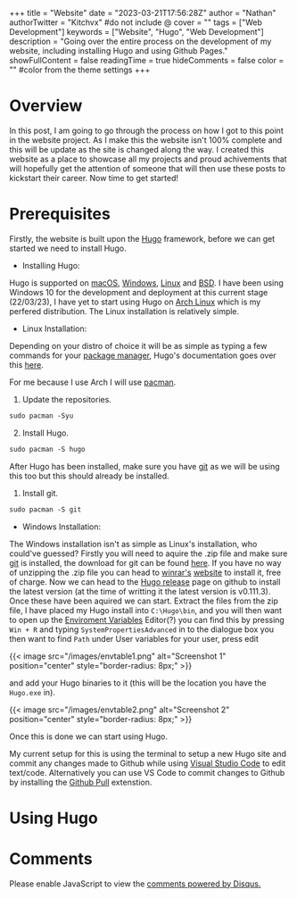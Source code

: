 +++
title = "Website"
date = "2023-03-21T17:56:28Z"
author = "Nathan"
authorTwitter = "Kitchvx" #do not include @
cover = ""
tags = ["Web Development"]
keywords = ["Website", "Hugo", "Web Development"]
description = "Going over the entire process on the development of my website, including installing Hugo and using Github Pages."
showFullContent = false
readingTime = true
hideComments = false
color = "" #color from the theme settings
+++

# Overview

In this post, I am going to go through the process on how I got to this point in the website project. As I make this the website isn't 100% complete and this will be update as the site is changed along the way. I created this website as a place to showcase all my projects and proud achivements that will hopefully get the attention of someone that will then use these posts to kickstart their career. Now time to get started!

# Prerequisites

Firstly, the website is built upon the [Hugo](https://gohugo.io) framework, before we can get started we need to install Hugo.

- Installing Hugo:

Hugo is supported on [macOS](https://en.wikipedia.org/wiki/MacOS), [Windows](https://en.wikipedia.org/wiki/Windows_10), [Linux](https://en.wikipedia.org/wiki/Linux) and [BSD](https://en.wikipedia.org/wiki/Berkeley_Software_Distribution). I have been using Windows 10 for the development and deployment at this current stage (22/03/23), I have yet to start using Hugo on [Arch Linux](https://wiki.archlinux.org/title/Arch_Linux) which is my perfered distribution. The Linux installation is relatively simple.

- Linux Installation:

Depending on your distro of choice it will be as simple as typing a few commands for your [package manager](https://itsfoss.com/package-manager/), Hugo's documentation goes over this [here](https://gohugo.io/installation/linux/).

For me because I use Arch I will use [pacman](https://wiki.archlinux.org/title/pacman).

1. Update the repositories.

```html
sudo pacman -Syu
```
2. Install Hugo.
```html
sudo pacman -S hugo
```

After Hugo has been installed, make sure you have [git](https://en.wikipedia.org/wiki/Git) as we will be using this too but this should already be installed.

1. Install git.
```html
sudo pacman -S git
```

- Windows Installation:

The Windows installation isn't as simple as Linux's installation, who could've guessed? Firstly you will need to aquire the .zip file and make sure [git](https://en.wikipedia.org/wiki/Git) is installed, the download for git can be found [here](https://git-scm.com/download/win). If you have no way of unzipping the .zip file you can head to [winrar's](https://en.wikipedia.org/wiki/WinRAR) [website](https://www.win-rar.com/start.html?&L=0) to install it, free of charge. Now we can head to the [Hugo release](https://github.com/gohugoio/hugo/releases) page on github to install the latest version (at the time of writting it the latest version is v0.111.3). Once these have been aquired we can start. Extract the files from the zip file, I have placed my Hugo install into `C:\Hugo\bin`, and you will then want to open up the [Enviroment Variables](https://www.google.com/search?q=what+is+windows+environment+variables) Editor(?) you can find this by pressing `Win + R` and typing `SystemPropertiesAdvanced` in to the dialogue box you then want to find `Path` under User variables for your user, press edit

{{< image src="/images/envtable1.png" alt="Screenshot 1" position="center" style="border-radius: 8px;" >}}

and add your Hugo binaries to it (this will be the location you have the `Hugo.exe` in).

{{< image src="/images/envtable2.png" alt="Screenshot 2" position="center" style="border-radius: 8px;" >}}

Once this is done we can start using Hugo.

My current setup for this is using the terminal to setup a new Hugo site and commit any changes made to Github while using [Visual Studio Code](https://en.wikipedia.org/wiki/Visual_Studio_Code) to edit text/code. Alternatively you can use VS Code to commit changes to Github by installing the [Github Pull](https://marketplace.visualstudio.com/items?itemName=GitHub.vscode-pull-request-github) extenstion.

# Using Hugo


# Comments
<div id="disqus_thread"></div>
<script>
    var disqus_config = function () {
    this.page.url = /projects/website/;
    this.page.identifier = Website;
    };
    (function() { // DON'T EDIT BELOW THIS LINE
    var d = document, s = d.createElement('script');
    s.src = 'https://kblog-5.disqus.com/embed.js';
    s.setAttribute('data-timestamp', +new Date());
    (d.head || d.body).appendChild(s);
    })();
</script>
<noscript>Please enable JavaScript to view the <a href="https://disqus.com/?ref_noscript">comments powered by Disqus.</a></noscript>